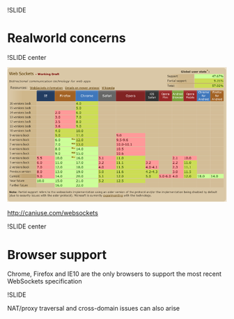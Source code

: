 !SLIDE

# Realworld concerns


!SLIDE center

![picture WebSockets Support](websockets_support.png 'WebSockets Support')

http://caniuse.com/websockets


!SLIDE center

# Browser support

Chrome, Firefox and IE10 are the only browsers to support the most recent WebSockets specification


!SLIDE

NAT/proxy traversal and cross-domain issues can also arise
